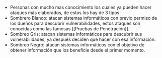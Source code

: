 - Personas con mucho mas conocimiento los cuales ya pueden hacer ataques más elaborados, de estos los hay de 3 tipos:
- Sombrero Blanco: atacan sistemas informáticos con previo permiso de los dueños para descubrir vulnerabilidades, estos ataques son conocidas como las famosas [[Pruebas de Penetración]].
- Sombreo Gris: atacan sistemas informáticos para descubrir sus vulnerabilidades, ya después deciden que hacer con esa información.
- Sombreo Negro: atacan sistemas informáticos con el objetivo de obtener información que los beneficie desde el primer momento.